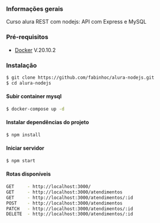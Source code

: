 ### Informações gerais
Curso alura REST com nodejs: API com Express e MySQL

### Pré-requisitos
  * [Docker](https://www.docker.com/) V.20.10.2

### Instalação
```sh
$ git clone https://github.com/fabinhoc/alura-nodejs.git
$ cd alura-nodejs
```
#### Subir container mysql
```sh
$ docker-compose up -d
```
#### Instalar dependências do projeto
```sh
$ npm install
```
#### Iniciar servidor
```sh
$ npm start
```
#### Rotas disponíveis
```sh
GET     - http://localhost:3000/
GET     - http://localhost:3000/atendimentos
GET     - http://localhost:3000/atendimentos/:id
POST    - http://localhost:3000/atendimentos
PATCH   - http://localhost:3000/atendimentos/:id
DELETE  - http://localhost:3000/atendimentos/:id
```
